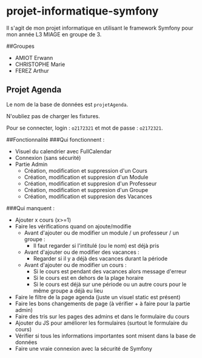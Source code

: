 # projet-informatique-symfony
Il s'agit de mon projet informatique en utilisant le framework Symfony pour mon année L3 MIAGE en groupe de 3.

##Groupes
* AMIOT Erwann
* CHRISTOPHE Marie
* FEREZ Arthur

## Projet Agenda
Le nom de la base de données est ``projetAgenda``.

N'oubliez pas de charger les fixtures. 

Pour se connecter, login : ``o2172321`` et mot de passe : ``o2172321``.

##Fonctionnalité
###Qui fonctionnent :
* Visuel du calendrier avec FullCalendar
* Connexion (sans sécurité)
* Partie Admin
    * Création, modification et suppression d'un Cours
    * Création, modification et suppresion d'un Module
    * Création, modification et suppresion d'un Professeur
    * Création, modification et suppresion d'un Groupe
    * Création, modification et suppresion des Vacances 

###Qui manquent : 
* Ajouter x cours (x>=1)
* Faire les vérifications quand on ajoute/modifie
    * Avant d'ajouter ou de modifier un module / un professeur / un groupe :
        * Il faut regarder si l'intitulé (ou le nom) est déjà pris
    * Avant d'ajouter ou de modifier des vacances : 
        * Regarder si il y a déjà des vacances durant la période
    * Avant d'ajouter ou de modifier un cours :
        * Si le cours est pendant des vacances alors message d'erreur
        * Si le cours est en dehors de la plage horaire
        * Si le cours est déjà sur une période ou un autre cours pour le même groupe a déjà eu lieu 
* Faire le filtre de la page agenda (juste un visuel static est présent)
* Faire les bons changements de page (à vérifier + à faire pour la partie admin)
* Faire des tris sur les pages des admins et dans le formulaire du cours
* Ajouter du JS pour améliorer les formulaires (surtout le formulaire du cours)
* Vérifier si tous les informations importantes sont misent dans la base de données
* Faire une vraie connexion avec la sécurité de Symfony